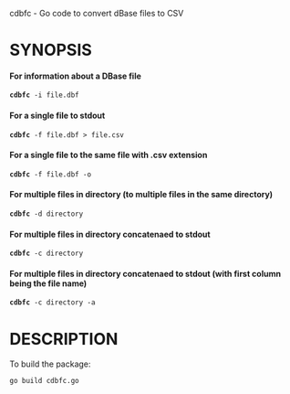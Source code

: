 cdbfc - Go code to convert dBase files to CSV

# SYNOPSIS
#### For information about a DBase file
<code>**cdbfc** -i file.dbf</code>

#### For a single file to stdout
<code>**cdbfc** -f file.dbf > file.csv</code>

#### For a single file to the same file with .csv extension
<code>**cdbfc** -f file.dbf -o</code>

#### For multiple files in directory (to multiple files in the same directory)
<code>**cdbfc** -d directory</code>

#### For multiple files in directory concatenaed to stdout
<code>**cdbfc** -c directory</code>

#### For multiple files in directory concatenaed to stdout (with first column being the file name)
<code>**cdbfc** -c directory -a</code>

# DESCRIPTION
To build the package:

<code>go build cdbfc.go</code>
